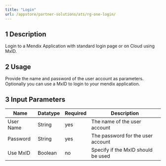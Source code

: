 ```yaml
---
title: "Login"
url: /appstore/partner-solutions/ats/rg-one-login/
---
```


## 1 Description

Login to a Mendix Application with standard login page or on Cloud using MxID.

## 2 Usage

Provide the name and password of the user account as parameters.
Optionally you can use a MxID to login to your mendix application.

## 3 Input Parameters

Name | Datatype | Required | Description
--- | --- | --- | ---
User Name | String | yes | The name of the user account
Password | String |yes | The password for the user account
Use MxID | Boolean | no | Specify if the MxID should be used
